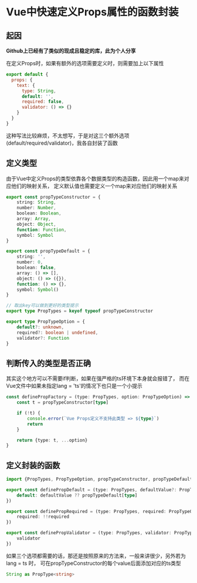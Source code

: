 # Vue中快速定义Props属性的函数封装

## 起因

**Github上已经有了类似的现成且稳定的库，此为个人分享**

在定义Props时，如果有额外的选项需要定义时，则需要加上以下属性

```javascript
export default {
  props: {
    text: {
      type: String,
      default: '',
      required: false, 
      validator: () => {} 
    }
  }
}
```

这种写法比较麻烦，不太想写，于是对这三个额外选项(default/required/validator)，我各自封装了函数

## 定义类型

由于Vue中定义Props的类型依靠各个数据类型的构造函数，因此用一个map来对应他们的映射关系，
定义默认值也需要定义一个map来对应他们的映射关系

```typescript
export const propTypeConstructor = {
    string: String,
    number: Number,
    boolean: Boolean,
    array: Array,
    object: Object,
    function: Function,
    symbol: Symbol
}

export const propTypeDefault = {
    string: '',
    number: 0,
    boolean: false,
    array: () => [],
    object: () => ({}),
    function: () => {},
    symbol: Symbol()
}

// 取出key可以做到更好的类型提示
export type PropTypes = keyof typeof propTypeConstructor

export type PropTypeOption = {
    default?: unknown,
    required?: boolean | undefined,
    validator?: Function
}
```

## 判断传入的类型是否正确

其实这个地方可以不需要if判断，如果在强严格的ts环境下本身就会报错了，
而在Vue文件中如果未指定lang = 'ts'的情况下也只是一个小提示

```typescript
const definePropFactory = (type: PropTypes, option: PropTypeOption) => {
    const t = propTypeConstructor[type]

    if (!t) {
        console.error(`Vue Props定义不支持此类型 => ${type}`)
        return
    }

    return {type: t, ...option}
}
```

## 定义封装的函数

```typescript
import {PropTypes, PropTypeOption, propTypeConstructor, propTypeDefault} from './config'

export const definePropDefault = (type: PropTypes, defaultValue?: PropTypeOption['default']) => definePropFactory(type, {
    default: defaultValue ?? propTypeDefault[type]
})

export const definePropRequired = (type: PropTypes, required: PropTypeOption['required']) => definePropFactory(type, {
    required: !!required
})

export const definePropValidator = (type: PropTypes, validator: PropTypeOption['validator']) => definePropFactory(type, {
    validator
})
```

如果三个选项都需要的话，那还是按照原来的方法来，一般来讲很少，另外若为lang = ts 时，
可在propTypeConstructor的每个value后面添加对应的ts类型 

```typescript
String as PropType<string>
```
